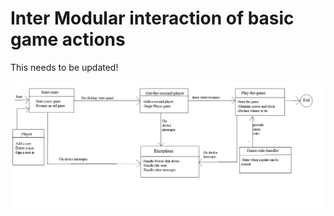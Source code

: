 # Inter Modular interaction of basic game actions

  This needs to be updated!
  
![Module-interaction](Flow.png)
